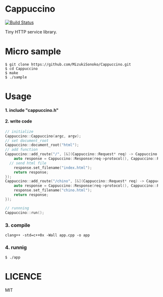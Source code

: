 # Cappuccino
[![Build Status](https://travis-ci.org/MizukiSonoko/Cappuccino.svg?branch=master)](https://travis-ci.org/MizukiSonoko/Cappuccino)

Tiny HTTP service library.

# Micro sample
```shell
$ git clone https://github.com/MizukiSonoko/Cappuccino.git
$ cd Cappuccino
$ make
$ ./sample
```

# Usage

#### 1. include "cappuccino.h"
#### 2. write code
```cpp
// initialize
Cappuccino::Cappuccino(argc, argv);
// set document_root
Cappuccino::document_root("html");
// add function
Cappuccino::add_route("/", [&](Cappuccino::Request* req) -> Cappuccino::Response{
	auto response = Cappuccino::Response(req->protocol(), Cappuccino::Response::FILE);
  // send html file
	response.set_filename("index.html");
	return response;
});
Cappuccino::add_route("/chino", [&](Cappuccino::Request* req) -> Cappuccino::Response{
	auto response = Cappuccino::Response(req->protocol(), Cappuccino::Response::FILE);
	response.set_filename("chino.html");
	return response;
});

// runnning
Cappuccino::run();
```
### 3. compile
```shell
clang++ -std=c++0x -Wall app.cpp -o app
```
### 4. runnig
```shell
$ ./app
```

# LICENCE
MIT

